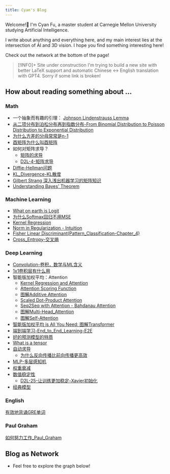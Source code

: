 ```yaml
---
title: Cyan's Blog
---
```

Welcome!🎉 I'm Cyan Fu, a master student at Carnegie Mellon University studying Artificial Intelligence. 

I write about anything and everything here, and my main interest lies at the intersection of AI and 3D vision. I hope you find something interesting here!

Check out the network at the bottom of the page!

> [!INFO]+ Site under construction
> I'm trying to build a new site with better LaTeX support and automatic Chinese <-> English translation with GPT4. 
> Sorry if some link is broken!

## How about reading something about ...
### Math
- 一个抽象而有趣的引理： [Johnson Lindenstrauss Lemma](notes/2021/2021.12/Johnson%20Lindenstrauss%20Lemma%20-%20Publish%20Version.md)
- [从二项分布到泊松分布再到指数分布-From Binomial Distribution to Poisson Distribution to Exponential Distribution](notes/2022/2022.5/从二项分布到泊松分布再到指数分布-From%20Binomial%20Distribution%20to%20Poisson%20Distribution%20to%20Exponential%20Distribution.md)
- [为什么方差的分母常常是n-1](notes/2021/2021.10/为什么方差的分母常常是n-1.md)
- [酉矩阵为什么叫酉矩阵](notes/2021/2021.11/酉矩阵为什么叫酉矩阵.md)
- 如何对矩阵求导？
	- [矩阵的求导](notes/2021/2021.8/矩阵的求导.md)
	- [D2L-4-矩阵求导](notes/2022/2022.1/D2L-4-矩阵求导.md)
- [Diffie-Hellman问题](notes/2021/2021.6/Diffie-Hellman问题.md)
- [KL_Divergence-KL散度](notes/2022/2022.2/KL_Divergence-KL散度.md)
- [Gilbert Strang 深入浅出机器学习的矩阵知识](notes/2022/2022.10/Gilbert%20Strang%20深入浅出机器学习的矩阵知识.md)
- [Understanding Bayes' Theorem](notes/2021/2021.12/Understanding%20Bayes'%20Theorem.Md)
### Machine Learning
- [What on earth is Logit](notes/2022/2022.2/Logit.md)
- [为什么Softmax回归不用MSE](notes/2022/2022.2/为什么Softmax回归不用MSE.md)
- [Kernel Regression](notes/2022/2022.4/D2L-64-Kernel%20Regression.md)
- [Norm in Regularization - Intuition](notes/2022/2022.2/Norm%20in%20Regularization%20-%20Intuition.md)
- [Fisher Linear Discriminant(Pattern_Classification-Chapter_4)](notes/2021/2021.10/Part.29_Fisher_Linear_Discriminant(Pattern_Classification-Chapter_4).Md)
- [Cross_Entropy-交叉熵](notes/2022/2022.2/Cross_Entropy-交叉熵.md)

### Deep Learning
- [Convolution-卷积，数学与ML含义](notes/2022/2022.2/D2L-32-Convolution-卷积.md)
- [1x1卷积层有什么用](notes/2022/2022.2/D2L-36-1x1卷积层.md)
- 智能版加权平均：Attention
	- [Kernel Regression and Attention](notes/2022/2022.4/D2L-66-Kernel%20Regression%20and%20Attention.md)
	- [Attention Scoring Function](notes/2022/2022.4/D2L-67-Attention%20Scoring%20Function.md)
	- [图解Additive Attention](notes/2022/2022.4/D2L-68-Additive%20Attention.md)
	- [Scaled Dot-Product Attention](notes/2022/2022.4/D2L-69-Scaled%20Dot-Product%20Attention.md)
	- [Seq2Seq with Attention - Bahdanau Attention](notes/2022/2022.4/D2L-70-Seq2Seq%20with%20Attention%20-%20Bahdanau%20Attention.md)
	- [图解Multi-Head_Attention](notes/2022/2022.4/D2L-71-Multi-Head_Attention.md)
	- [图解Self-Attention](notes/2022/2022.4/D2L-72-Self-Attention.md)
- [智能版加权平均 is All You Need: 图解Transformer](notes/2022/2022.4/D2L-74-Transformer.md)
- [端到端学习-End_to_End_Learning-E2E](notes/2022/2022.5/端到端学习-End_to_End_Learning-E2E.md)
- [好的预测模型的特质](notes/2022/2022.2/好的预测模型的特质.md)
- [What is a tensor](notes/2022/2022.1/D2L-1-What_is_a_tensor.md)
- [自动求导](notes/2022/2022.1/D2L-7-自动求导.md)
	- [为什么反向传播比前向传播更高效](notes/2022/2022.1/为什么反向传播比前向传播更高效.md)
- [MLP-多层感知机](notes/2022/2022.2/D2L-17-MLP-多层感知机.md)
- [权重衰减](notes/2022/2022.2/D2L-22-权重衰减.md)
- [数值稳定性](notes/2022/2022.2/D2L-24-数值稳定性.md)
	- [D2L-25-让训练更加稳定-Xavier初始化](notes/2022/2022.2/D2L-25-让训练更加稳定-Xavier初始化.md)
- [经典模型](notes/2022/2022.10/经典模型.md)
### English
[有效地背诵GRE单词](notes/2022/2022.7/有效地背诵GRE单词.md)

### Paul Graham
[如何努力工作_Paul_Graham](notes/2021/2021.8/如何努力工作_Paul_Graham.md)

## Blog as Network
- Feel free to explore the graph below!